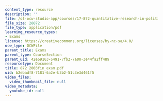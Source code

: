 ```yaml
---
content_type: resource
description: ''
file: /ol-ocw-studio-app/courses/17-872-quantitative-research-in-political-science-and-public-policy-spring-2004/b2ebadf871816a2eb3b251c3e3d461f5_872_2003fin_exam.pdf
file_size: 28872
file_type: application/pdf
learning_resource_types:
- Exams
license: https://creativecommons.org/licenses/by-nc-sa/4.0/
ocw_type: OCWFile
parent_title: Exams
parent_type: CourseSection
parent_uid: 42e69103-6491-7fb2-7a00-3e44fa2ff489
resourcetype: Document
title: 872_2003fin_exam.pdf
uid: b2ebadf8-7181-6a2e-b3b2-51c3e3d461f5
video_files:
  video_thumbnail_file: null
video_metadata:
  youtube_id: null
---
```

